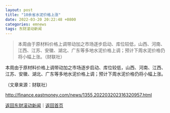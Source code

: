```yaml
---
layout: post
title: "10余省水泥价格上涨"
date: 2022-03-20 20:22:48 +0800
categories: emnews
tags: 东财滚动新闻
---
```

> 本周由于原材料价格上调带动加之市场逐步启动、库位较低，山西、河南、江西、江苏、安徽、湖北、广东等多地水泥价格上调；预计下周水泥价格仍将小幅上涨。（财联社）

<p>本周由于原材料价格上调带动加之市场逐步启动、库位较低，山西、河南、江西、江苏、安徽、湖北、广东等多地水泥价格上调；预计下周水泥价格仍将小幅上涨。</p><p class="em_media">（文章来源：财联社）</p>

<http://finance.eastmoney.com/news/1355,202203202316320957.html>

[返回东财滚动新闻](//finews.withounder.com/emnews/)｜[返回首页](//finews.withounder.com/)